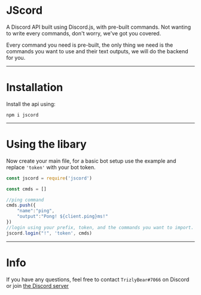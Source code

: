 # JScord
A Discord API built using Discord.js, with pre-built commands.
Not wanting to write every commands, don't worry, we've got you covered.

Every command you need is pre-built, the only thing we need is the commands you want to use and their text outputs, we will do the backend for you. 

---

# Installation
Install the api using:
```
npm i jscord
```
---

# Using the libary
Now create your main file, for a basic bot setup use the example and replace `'token'` with your bot token. 
```js
const jscord = require('jscord')

const cmds = []

//ping command
cmds.push({
    "name":"ping",
    "output":"Pong! ${client.ping}ms!"
})
//login using your prefix, token, and the commands you want to import.
jscord.login("!", 'token', cmds)
```

---

# Info
If you have any questions, feel free to contact `TrizlyBear#7066` on Discord or join [the Discord server](https://discord.gg/3Zs5ay7)
